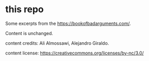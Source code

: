 # this repo


Some excerpts from the <https://bookofbadarguments.com/>.

Content is unchanged.


content credits: Ali Almossawi, Alejandro Giraldo.

content license: https://creativecommons.org/licenses/by-nc/3.0/

